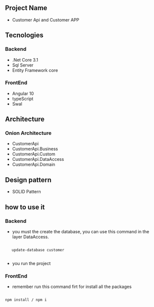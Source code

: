
## Project Name
- Customer Api and Customer APP

## Tecnologies
 
 ### Backend
 
 - .Net Core 3.1
 - Sql Server
 - Entity Framework core
 
 ### FrontEnd 

 - Angular 10
 - typeScript
 - Swal

## Architecture

### Onion Architecture

 - CustomerApi
 - CustomerApi.Business
 - CustomerApi.Custom
 - CustomerApi.DataAccess
 - CustomerApi.Domain

## Design pattern

- SOLID Pattern

## how to use it

### Backend
- you must the create the database, you can use this command in the layer DataAccess.

 ````
 
    update-database customer  
    
  ````
  
  - you run the project

### FrontEnd

  * remember run this command firt for install all the packages

````

npm install / npm i

````


 
